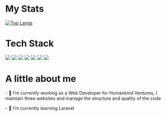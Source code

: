 <h1>My Stats</h1>

[![Top Langs](https://github-readme-stats.vercel.app/api/top-langs/?username=CarterStevens1&layout=compact&bg_color=#000)](https://github.com/CarterStevens1/github-readme-stats)
  
 <h1>Tech Stack</h1>
 <p>
<img src="https://img.shields.io/badge/HTML5-E34F26?style=for-the-badge&logo=html5&logoColor=white" />
<img src="https://img.shields.io/badge/CSS3-1572B6?style=for-the-badge&logo=css3&logoColor=white" />
<img src="https://img.shields.io/badge/JavaScript-F7DF1E?style=for-the-badge&logo=javascript&logoColor=black" />
<img src="https://img.shields.io/badge/React-58c4dc?style=for-the-badge&logo=react&logoColor=white" />
<img src="https://img.shields.io/badge/PHP-8892bf?style=for-the-badge&logo=php&logoColor=white" />
<img src="https://img.shields.io/badge/TailwindCSS-1572B6?style=for-the-badge&logo=tailwindcss&logoColor=white" />
<img src="https://img.shields.io/badge/Node.js-339933?style=for-the-badge&logo=nodedotjs&logoColor=white" />

   
</p>

<h1>A little about me</h1>
<p>
- 🔭 I’m currently working as a Web Developer for Humankind Ventures, I maintain three websites and manage the structure and quality of the code
  </p>
  <p>
- 🌱 I’m currently learning Laravel
  </p>
  
<!-- 
- 📫 How to reach me: ...
- ⚡ Fun fact: ..
 -->
